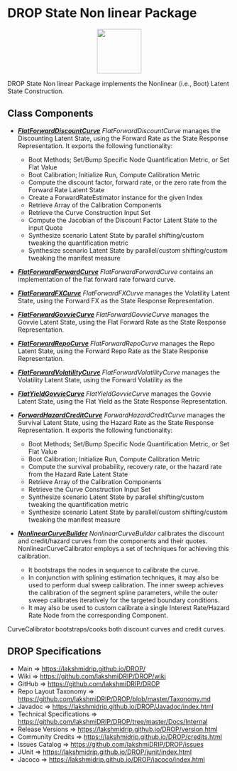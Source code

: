 # DROP State Non linear Package

<p align="center"><img src="https://github.com/lakshmiDRIP/DROP/blob/master/DRIP_Logo.gif?raw=true" width="100"></p>

DROP State Non linear Package implements the Nonlinear (i.e., Boot) Latent State Construction.


## Class Components

 * [***FlatForwardDiscountCurve***](https://github.com/lakshmiDRIP/DROP/tree/master/src/main/java/org/drip/state/nonlinear/FlatForwardDiscountCurve.java)
 <i>FlatForwardDiscountCurve</i> manages the Discounting Latent State, using the Forward Rate as the State
 Response Representation. It exports the following functionality:
 	* Boot Methods; Set/Bump Specific Node Quantification Metric, or Set Flat Value
 	* Boot Calibration; Initialize Run, Compute Calibration Metric
 	* Compute the discount factor, forward rate, or the zero rate from the Forward Rate Latent State
 	* Create a ForwardRateEstimator instance for the given Index
 	* Retrieve Array of the Calibration Components
 	* Retrieve the Curve Construction Input Set
 	* Compute the Jacobian of the Discount Factor Latent State to the input Quote
 	* Synthesize scenario Latent State by parallel shifting/custom tweaking the quantification metric
 	* Synthesize scenario Latent State by parallel/custom shifting/custom tweaking the manifest measure

 * [***FlatForwardForwardCurve***](https://github.com/lakshmiDRIP/DROP/tree/master/src/main/java/org/drip/state/nonlinear/FlatForwardForwardCurve.java)
 <i>FlatForwardForwardCurve</i> contains an implementation of the flat forward rate forward curve.

 * [***FlatForwardFXCurve***](https://github.com/lakshmiDRIP/DROP/tree/master/src/main/java/org/drip/state/nonlinear/FlatForwardFXCurve.java)
 <i>FlatForwardFXCurve</i> manages the Volatility Latent State, using the Forward FX as the State Response
 Representation.

 * [***FlatForwardGovvieCurve***](https://github.com/lakshmiDRIP/DROP/tree/master/src/main/java/org/drip/state/nonlinear/FlatForwardGovvieCurve.java)
 <i>FlatForwardGovvieCurve</i> manages the Govvie Latent State, using the Flat Forward Rate as the State
 Response Representation.

 * [***FlatForwardRepoCurve***](https://github.com/lakshmiDRIP/DROP/tree/master/src/main/java/org/drip/state/nonlinear/FlatForwardRepoCurve.java)
 <i>FlatForwardRepoCurve</i> manages the Repo Latent State, using the Forward Repo Rate as the State Response
 Representation.

 * [***FlatForwardVolatilityCurve***](https://github.com/lakshmiDRIP/DROP/tree/master/src/main/java/org/drip/state/nonlinear/FlatForwardVolatilityCurve.java)
 <i>FlatForwardVolatilityCurve</i> manages the Volatility Latent State, using the Forward Volatility as the

 * [***FlatYieldGovvieCurve***](https://github.com/lakshmiDRIP/DROP/tree/master/src/main/java/org/drip/state/nonlinear/FlatYieldGovvieCurve.java)
 <i>FlatYieldGovvieCurve</i> manages the Govvie Latent State, using the Flat Yield as the State Response
 Representation.

 * [***ForwardHazardCreditCurve***](https://github.com/lakshmiDRIP/DROP/tree/master/src/main/java/org/drip/state/nonlinear/ForwardHazardCreditCurve.java)
 <i>ForwardHazardCreditCurve</i> manages the Survival Latent State, using the Hazard Rate as the State
 Response Representation. It exports the following functionality:
 	* Boot Methods; Set/Bump Specific Node Quantification Metric, or Set Flat Value
 	* Boot Calibration; Initialize Run, Compute Calibration Metric
 	* Compute the survival probability, recovery rate, or the hazard rate from the Hazard Rate Latent State
 	* Retrieve Array of the Calibration Components
 	* Retrieve the Curve Construction Input Set
 	* Synthesize scenario Latent State by parallel shifting/custom tweaking the quantification metric
 	* Synthesize scenario Latent State by parallel/custom shifting/custom tweaking the manifest measure

 * [***NonlinearCurveBuilder***](https://github.com/lakshmiDRIP/DROP/tree/master/src/main/java/org/drip/state/nonlinear/NonlinearCurveBuilder.java)
 <i>NonlinearCurveBuilder</i> calibrates the discount and credit/hazard curves from the components and their
 quotes. NonlinearCurveCalibrator employs a set of techniques for achieving this calibration.
 	* It bootstraps the nodes in sequence to calibrate the curve.
 	* In conjunction with splining estimation techniques, it may also be used to perform dual sweep
 		calibration. The inner sweep achieves the calibration of the segment spline parameters, while the
 		outer sweep calibrates iteratively for the targeted boundary conditions.
 	* It may also be used to custom calibrate a single Interest Rate/Hazard Rate Node from the corresponding
 		Component.

 CurveCalibrator bootstraps/cooks both discount curves and credit curves.


## DROP Specifications

 * Main                     => https://lakshmidrip.github.io/DROP/
 * Wiki                     => https://github.com/lakshmiDRIP/DROP/wiki
 * GitHub                   => https://github.com/lakshmiDRIP/DROP
 * Repo Layout Taxonomy     => https://github.com/lakshmiDRIP/DROP/blob/master/Taxonomy.md
 * Javadoc                  => https://lakshmidrip.github.io/DROP/Javadoc/index.html
 * Technical Specifications => https://github.com/lakshmiDRIP/DROP/tree/master/Docs/Internal
 * Release Versions         => https://lakshmidrip.github.io/DROP/version.html
 * Community Credits        => https://lakshmidrip.github.io/DROP/credits.html
 * Issues Catalog           => https://github.com/lakshmiDRIP/DROP/issues
 * JUnit                    => https://lakshmidrip.github.io/DROP/junit/index.html
 * Jacoco                   => https://lakshmidrip.github.io/DROP/jacoco/index.html
